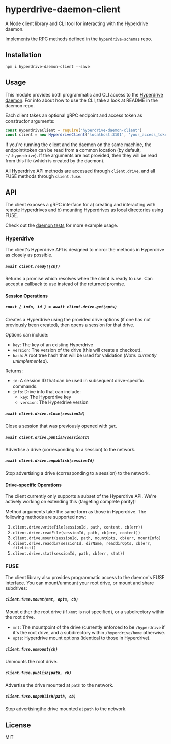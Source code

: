 # hyperdrive-daemon-client
A Node client library and CLI tool for interacting with the Hyperdrive daemon.

Implements the RPC methods defined in the [`hyperdrive-schemas`](https://github.com/andrewosh/hyperdrive-schemas) repo.

## Installation
`npm i hyperdrive-daemon-client --save`

## Usage
This module provides both programmatic and CLI access to the [Hyperdrive daemon](https://github.com/andrewosh/hyperdrive-daemon). For info about how to use the CLI, take a look at README in the daemon repo.

Each client takes an optional gRPC endpoint and access token as constructor arguments:
```js
const HyperdriveClient = require('hyperdrive-daemon-client')
const client = new HyperdriveClient('localhost:3101', 'your_access_token')
```

If you're running the client and the daemon on the same machine, the endpoint/token can be read from a common location (by default, `~/.hyperdrive`). If the arguments are not provided, then they will be read from this file (which is created by the daemon).

All Hyperdrive API methods are accessed through `client.drive`, and all FUSE methods through `client.fuse`.

## API
The client exposes a gRPC interface for a) creating and interacting with remote Hyperdrives and b) mounting Hyperdrives as local directories using FUSE.

Check out the [daemon tests](https://github.com/andrewosh/hyperdrive-daemon/blob/hyperdrive-api/test/hyperdrive.js) for more example usage.

### Hyperdrive
The client's Hyperdrive API is designed to mirror the methods in Hyperdrive as closely as possible. 

##### `await client.ready([cb])`
Returns a promise which resolves when the client is ready to use. Can accept a callback to use instead of the returned promise.

#### Session Operations

##### `const { info, id } = await client.drive.get(opts)`
Creates a Hyperdrive using the provided drive options (if one has not previously been created), then opens a session for that drive.

Options can include:
- `key`: The key of an existing Hyperdrive
- `version`: The version of the drive (this will create a checkout).
- `hash`: A root tree hash that will be used for validation (_Note: currently unimplemented_).

Returns:
- `id`: A session ID that can be used in subsequent drive-specific commands.
- `info`: Drive info that can include:
   - `key`: The Hyperdrive key
   - `version`: The Hyperdrive version
   
##### `await client.drive.close(sessionId)`
Close a session that was previously opened with `get`.

##### `await client.drive.publish(sessionId)`
Advertise a drive (corresponding to a session) to the network.

##### `await client.drive.unpublish(sessionId)`
Stop advertising a drive (corresponding to a session) to the network.

#### Drive-specific Operations
The client currently only supports a subset of the Hyperdrive API. We're actively working on extending this (targeting complete parity)! 

Method arguments take the same form as those in Hyperdrive. The following methods are supported now:
1. `client.drive.writeFile(sessionId, path, content, cb(err))`
2. `client.drive.readFile(sessionId, path, cb(err, content))`
3. `client.drive.mount(sessionId, path, mountOpts, cb(err, mountInfo)`
4. `client.drive.readdir(sessionId, dirName, readdirOpts, cb(err, fileList))`
5. `client.drive.stat(sessionId, path, cb(err, stat))`

### FUSE
The client library also provides programmatic access to the daemon's FUSE interface. You can mount/unmount your root drive, or mount and share subdrives:

##### `client.fuse.mount(mnt, opts, cb)`
Mount either the root drive (if `/mnt` is not specified), or a subdirectory within the root drive.
- `mnt`: The mountpoint of the drive (currently enforced to be `/hyperdrive` if it's the root drive, and a subdirectory within `/hyperdrive/home` otherwise.
- `opts`: Hyperdrive mount options (identical to those in Hyperdrive).

##### `client.fuse.unmount(cb)`
Unmounts the root drive.

##### `client.fuse.publish(path, cb)`
Advertise the drive mounted at `path` to the network.

##### `client.fuse.unpublish(path, cb)`
Stop advertisingthe drive mounted at `path` to the network.

## License
MIT
